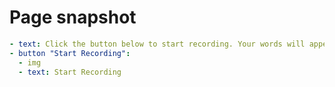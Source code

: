 # Page snapshot

```yaml
- text: Click the button below to start recording. Your words will appear here.
- button "Start Recording":
  - img
  - text: Start Recording
```